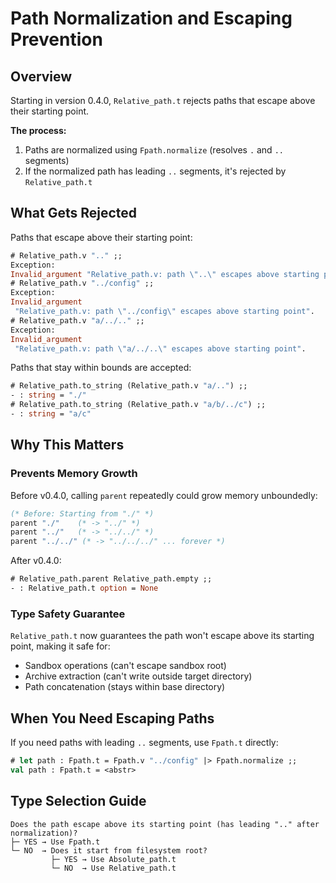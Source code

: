 # Path Normalization and Escaping Prevention

## Overview

Starting in version 0.4.0, `Relative_path.t` rejects paths that escape above their starting point.

**The process:**
1. Paths are normalized using `Fpath.normalize` (resolves `.` and `..` segments)
2. If the normalized path has leading `..` segments, it's rejected by `Relative_path.t`

## What Gets Rejected

Paths that escape above their starting point:

```ocaml
# Relative_path.v ".." ;;
Exception:
Invalid_argument "Relative_path.v: path \"..\" escapes above starting point".
# Relative_path.v "../config" ;;
Exception:
Invalid_argument
 "Relative_path.v: path \"../config\" escapes above starting point".
# Relative_path.v "a/../.." ;;
Exception:
Invalid_argument
 "Relative_path.v: path \"a/../..\" escapes above starting point".
```

Paths that stay within bounds are accepted:

```ocaml
# Relative_path.to_string (Relative_path.v "a/..") ;;
- : string = "./"
# Relative_path.to_string (Relative_path.v "a/b/../c") ;;
- : string = "a/c"
```

## Why This Matters

### Prevents Memory Growth

Before v0.4.0, calling `parent` repeatedly could grow memory unboundedly:

<!-- $MDX skip -->
```ocaml
(* Before: Starting from "./" *)
parent "./"    (* -> "../" *)
parent "../"   (* -> "../../" *)
parent "../../" (* -> "../../../" ... forever *)
```

After v0.4.0:

```ocaml
# Relative_path.parent Relative_path.empty ;;
- : Relative_path.t option = None
```

### Type Safety Guarantee

`Relative_path.t` now guarantees the path won't escape above its starting point, making it safe for:
- Sandbox operations (can't escape sandbox root)
- Archive extraction (can't write outside target directory)
- Path concatenation (stays within base directory)

## When You Need Escaping Paths

If you need paths with leading `..` segments, use `Fpath.t` directly:

```ocaml
# let path : Fpath.t = Fpath.v "../config" |> Fpath.normalize ;;
val path : Fpath.t = <abstr>
```

## Type Selection Guide

```
Does the path escape above its starting point (has leading ".." after normalization)?
├─ YES → Use Fpath.t
└─ NO  → Does it start from filesystem root?
         ├─ YES → Use Absolute_path.t
         └─ NO  → Use Relative_path.t
```
